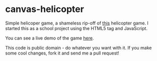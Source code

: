 canvas-helicopter
=============
Simple helicoper game, a shameless rip-off of [this](http://www.helicopterplay.com/helicopter/thehelicoptergame.php) helicopter game. I started this as a school project using the HTML5 <canvas> tag and JavaScript.

You can see a live demo of the game [here](http://dev.isaacdontjelindell.com/canvas-helicopter/).

This code is public domain - do whatever you want with it. If you make some cool changes, fork it and send me a pull request!



